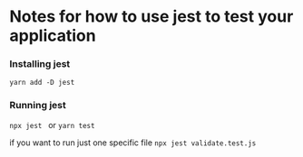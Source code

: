 # Notes for how to use jest to test your application

### Installing jest 
```
yarn add -D jest
```

### Running jest
```npx jest ```
or 
```yarn test```

if you want to run just one specific file
```npx jest validate.test.js```

